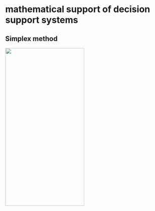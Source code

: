 # mathematical support of decision support systems

## Simplex method
<img align=center src='https://user-images.githubusercontent.com/51875349/222814112-42bf9299-1390-4b2c-8a84-b68a5c045108.png' width=250 height=500><img>
